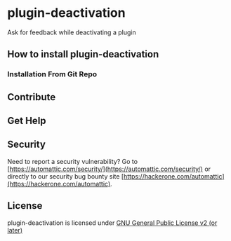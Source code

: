 # plugin-deactivation

Ask for feedback while deactivating a plugin

## How to install plugin-deactivation

### Installation From Git Repo

## Contribute

## Get Help

## Security

Need to report a security vulnerability? Go to [https://automattic.com/security/](https://automattic.com/security/) or directly to our security bug bounty site [https://hackerone.com/automattic](https://hackerone.com/automattic).

## License

plugin-deactivation is licensed under [GNU General Public License v2 (or later)](./LICENSE.txt)

